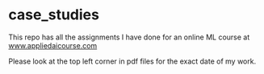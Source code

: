 # case_studies

This repo has all the assignments I have done for an online ML course at www.appliedaicourse.com

Please look at the top left corner in pdf files for the exact date of my work. 
